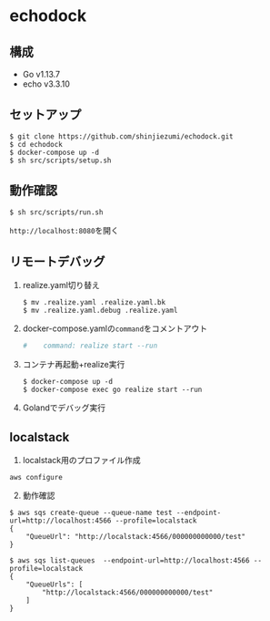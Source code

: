 # echodock
## 構成
- Go v1.13.7
- echo v3.3.10

## セットアップ
```shell script
$ git clone https://github.com/shinjiezumi/echodock.git
$ cd echodock
$ docker-compose up -d
$ sh src/scripts/setup.sh
```

## 動作確認
```shell script
$ sh src/scripts/run.sh
```

`http://localhost:8080`を開く

## リモートデバッグ
1. realize.yaml切り替え
    ```
    $ mv .realize.yaml .realize.yaml.bk
    $ mv .realize.yaml.debug .realize.yaml
    ```
2. docker-compose.yamlの`command`をコメントアウト
    ``` yaml
    #    command: realize start --run
    ```
3. コンテナ再起動+realize実行
    ``` 
    $ docker-compose up -d
    $ docker-compose exec go realize start --run
    ```
4. Golandでデバッグ実行

## localstack

1. localstack用のプロファイル作成

```shell
aws configure
```

2. 動作確認

```shell
$ aws sqs create-queue --queue-name test --endpoint-url=http://localhost:4566 --profile=localstack
{
    "QueueUrl": "http://localstack:4566/000000000000/test"
}
```

```shell
$ aws sqs list-queues  --endpoint-url=http://localhost:4566 --profile=localstack
{
    "QueueUrls": [
        "http://localstack:4566/000000000000/test"
    ]
}
```


